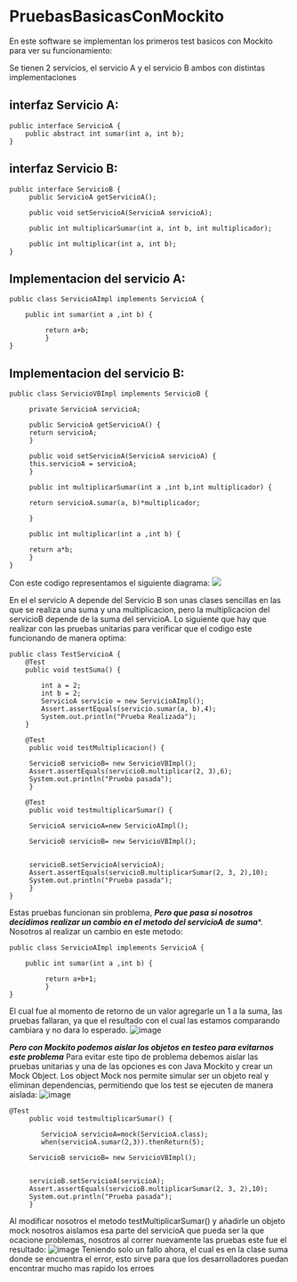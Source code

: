 # PruebasBasicasConMockito
En este software se implementan los primeros test basicos con Mockito para ver su funcionamiento: 

Se tienen 2 servicios, el servicio A y el servicio B ambos con distintas implementaciones 
## interfaz Servicio A:
```
public interface ServicioA {
	public abstract int sumar(int a, int b);
}
```
## interfaz Servicio B:
```
public interface ServicioB {
	 public ServicioA getServicioA();
	 
	 public void setServicioA(ServicioA servicioA);
	  
	 public int multiplicarSumar(int a, int b, int multiplicador);
	 
	 public int multiplicar(int a, int b);
}
```
## Implementacion del servicio A: 
```
public class ServicioAImpl implements ServicioA {
	
	public int sumar(int a ,int b) {
		  
		 return a+b;
		 }
}
```
## Implementacion del servicio B:
```
public class ServicioVBImpl implements ServicioB {

	 private ServicioA servicioA;
	  
	 public ServicioA getServicioA() {
	 return servicioA;
	 }
	 
	 public void setServicioA(ServicioA servicioA) {
	 this.servicioA = servicioA;
	 }
	 
	 public int multiplicarSumar(int a ,int b,int multiplicador) {
	  
	 return servicioA.sumar(a, b)*multiplicador;
	  
	 }
	  
	 public int multiplicar(int a ,int b) {
	  
	 return a*b;
	 }
}
```

Con este codigo representamos el siguiente diagrama:
![](https://www.arquitecturajava.com/wp-content/uploads/Mockito.png)

En el el servicio A depende del Servicio B son unas clases sencillas en las que se realiza una suma y una multiplicacion, pero la multiplicacion del servicioB depende de la suma del servicioA. 
Lo siguiente que hay que realizar con las pruebas unitarias para verificar que el codigo este funcionando de manera optima:
```
public class TestServicioA {
	@Test
	public void testSuma() {
		
		int a = 2;
		int b = 2;
		ServicioA servicio = new ServicioAImpl();
		Assert.assertEquals(servicio.sumar(a, b),4);
		System.out.println("Prueba Realizada");
	}
	
	@Test
	 public void testMultiplicacion() {
	  
	 ServicioB servicioB= new ServicioVBImpl();
	 Assert.assertEquals(servicioB.multiplicar(2, 3),6);
	 System.out.println("Prueba pasada"); 
	 }
	
	@Test
	 public void testmultiplicarSumar() {
	  
	 ServicioA servicioA=new ServicioAImpl();
	  
	 ServicioB servicioB= new ServicioVBImpl();
	  
	  
	 servicioB.setServicioA(servicioA);
	 Assert.assertEquals(servicioB.multiplicarSumar(2, 3, 2),10);
	 System.out.println("Prueba pasada"); 
	 }
}
```

Estas pruebas funcionan sin problema, ***Pero que pasa si nosotros decidimos realizar un cambio en el metodo del servicioA de suma****.
Nosotros al realizar un cambio en este metodo:
```
public class ServicioAImpl implements ServicioA {
	
	public int sumar(int a ,int b) {
		  
		 return a+b+1;
		 }
}
```
El cual fue al momento de retorno de un valor agregarle un 1 a la suma, las pruebas fallaran, ya que el resultado con el cual las estamos comparando cambiara y no dara lo esperado.
![image](https://user-images.githubusercontent.com/98105255/152010516-12e8871e-f584-4e86-9828-9161b541a436.png)

***Pero con Mockito podemos aislar los objetos en testeo para evitarnos este problema***
Para evitar este tipo de problema debemos aislar las pruebas unitarias y una de las opciones es con Java Mockito y crear un Mock Object. Los object Mock nos permite simular ser un objeto real y eliminan dependencias, permitiendo que los test se ejecuten de manera aislada:
![image](https://user-images.githubusercontent.com/98105255/152011596-1f65a735-5c1a-4329-818b-6e788b5ff067.png)

```
@Test
	 public void testmultiplicarSumar() {
	  
		ServicioA servicioA=mock(ServicioA.class);
		when(servicioA.sumar(2,3)).thenReturn(5);
	  
	 ServicioB servicioB= new ServicioVBImpl();
	  
	  
	 servicioB.setServicioA(servicioA);
	 Assert.assertEquals(servicioB.multiplicarSumar(2, 3, 2),10);
	 System.out.println("Prueba pasada"); 
	 }
```
Al modificar nosotros el metodo testMultiplicarSumar() y añadirle un objeto mock nosotros aislamos esa parte del servicioA que pueda ser la que ocacione problemas, nosotros al correr nuevamente las pruebas este fue el resultado: 
![image](https://user-images.githubusercontent.com/98105255/152012289-3ab3d3fc-ba94-4c34-a295-6c4af653f47d.png)
Teniendo solo un fallo ahora, el cual es en la clase suma donde se encuentra el error, esto sirve para que los desarrolladores puedan encontrar mucho mas rapido los erroes 
